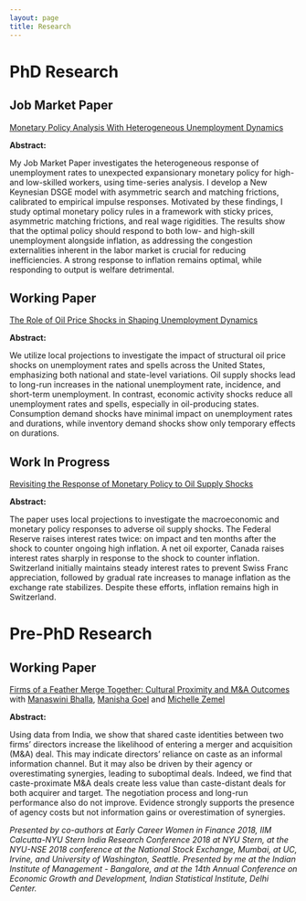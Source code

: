 ```yaml
---
layout: page
title: Research
---
```

# PhD Research

## Job Market Paper

[Monetary Policy Analysis With Heterogeneous Unemployment Dynamics](/uploads/heterogenous_unemployment.pdf) 

**Abstract:** 

My Job Market Paper investigates the heterogeneous response of unemployment rates to unexpected expansionary monetary policy for high- and low-skilled workers, using time-series analysis. I develop a New Keynesian DSGE model with asymmetric search and matching frictions, calibrated to empirical impulse responses. Motivated by these findings, I study optimal monetary policy rules in a framework with sticky prices, asymmetric matching frictions, and real wage rigidities. The results show that the optimal policy should respond to both low- and high-skill unemployment alongside inflation, as addressing the congestion externalities inherent in the labor market is crucial for reducing inefficiencies. A strong response to inflation remains optimal, while responding to output is welfare detrimental.

## Working Paper

[The Role of Oil Price Shocks in Shaping Unemployment Dynamics](/uploads/Chap_Unemployment_WP.pdf)

**Abstract:** 

We utilize local projections to investigate the impact of structural oil price shocks on unemployment rates and spells across the United States, emphasizing both national and state-level variations. Oil supply shocks lead to long-run increases in the national unemployment rate, incidence, and short-term unemployment. In contrast, economic activity shocks reduce all unemployment rates and spells, especially in oil-producing states. Consumption demand shocks have minimal impact on unemployment rates and durations, while inventory demand shocks show only temporary effects on durations.

## Work In Progress

[Revisiting the Response of Monetary Policy to Oil Supply Shocks](/uploads/Chapter_MP_WP.pdf)

**Abstract:** 

The paper uses local projections to investigate the macroeconomic and monetary policy responses to adverse oil supply shocks. The Federal Reserve raises interest rates twice: on impact and ten months after the shock to counter ongoing high inflation. A net oil exporter, Canada raises interest rates sharply in response to the shock to counter inflation. Switzerland initially maintains steady interest rates to prevent Swiss Franc appreciation, followed by gradual rate increases to manage inflation as the exchange rate stabilizes. Despite these efforts, inflation remains high in Switzerland.

# Pre-PhD Research

## Working Paper

[Firms of a Feather Merge Together: Cultural Proximity and M&A Outcomes](/uploads/mna_paper.pdf) with [Manaswini Bhalla](https://manaswinibhalla.weebly.com/), [Manisha Goel](http://manishagoel.weebly.com/) and [Michelle Zemel](https://research.pomona.edu/michelle-zemel/)

**Abstract:** 

Using data from India, we show that shared caste identities between two firms’ directors increase the likelihood of entering a merger and acquisition (M&A) deal. This may indicate directors’ reliance on caste as an informal information channel. But it may also be driven by their agency or overestimating synergies, leading to suboptimal deals. Indeed, we find that caste-proximate M&A deals create less value than caste-distant deals for both acquirer and target. The negotiation process and long-run performance also do not improve. Evidence strongly supports the presence of agency costs but not information gains or overestimation of synergies. 

_Presented by co-authors at Early Career Women in Finance 2018, IIM Calcutta-NYU Stern India Research Conference 2018 at NYU Stern, at the NYU-NSE 2018 conference at the National Stock Exchange, Mumbai, at UC, Irvine, and University of Washington, Seattle. Presented by me at the Indian Institute of Management - Bangalore, and at the 14th Annual Conference on Economic Growth and Development, Indian Statistical Institute, Delhi Center._
